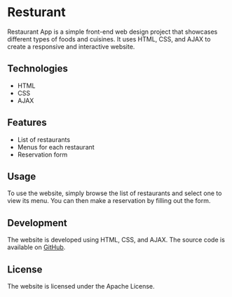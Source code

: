 # Resturant

Restaurant App is a simple front-end web design project that showcases different types of foods and cuisines. It uses HTML, CSS, and AJAX to create a responsive and interactive website.

## Technologies

* HTML
* CSS
* AJAX

## Features

* List of restaurants
* Menus for each restaurant
* Reservation form

## Usage

To use the website, simply browse the list of restaurants and select one to view its menu. You can then make a reservation by filling out the form.

## Development

The website is developed using HTML, CSS, and AJAX. The source code is available on [GitHub](https://github.com/KhaledAshrafH/Resturant-App).

## License

The website is licensed under the Apache License.


